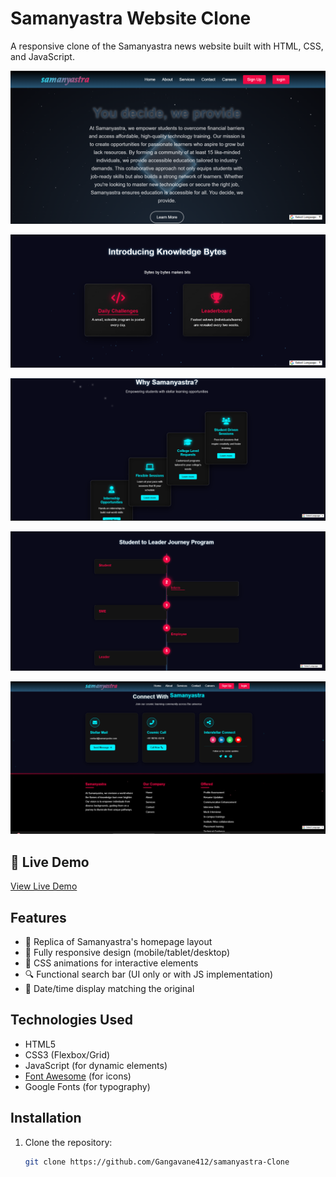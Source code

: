 # Samanyastra Website Clone

A responsive clone of the Samanyastra news website built with HTML, CSS, and JavaScript.

![Samanyastra Clone Screenshot](./image/mdFileImages/first.png)  



![Samanyastra Clone Screenshot](./image/mdFileImages/second.png)  


![Samanyastra Clone Screenshot](./image/mdFileImages/four.png)  


![Samanyastra Clone Screenshot](./image/mdFileImages/threed.png)  


![Samanyastra Clone Screenshot](./image/mdFileImages/five.png)  

## 🔗 Live Demo  
[View Live Demo](https://samanyastra-website.netlify.app/)  


## Features

- 📰 Replica of Samanyastra's homepage layout
- 📱 Fully responsive design (mobile/tablet/desktop)
- 🎨 CSS animations for interactive elements
- 🔍 Functional search bar (UI only or with JS implementation)
- 📅 Date/time display matching the original

## Technologies Used

- HTML5
- CSS3 (Flexbox/Grid)
- JavaScript (for dynamic elements)
- [Font Awesome](https://fontawesome.com/) (for icons)
- Google Fonts (for typography)

## Installation

1. Clone the repository:
   ```bash
   git clone https://github.com/Gangavane412/samanyastra-Clone